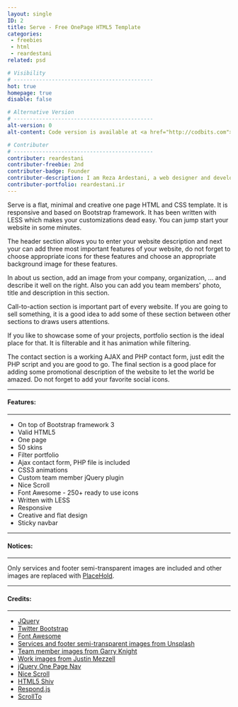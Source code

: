 ```yaml
---
layout: single
ID: 2
title: Serve - Free OnePage HTML5 Template
categories: 
 - freebies 
 - html
 - reardestani
related: psd

# Visibility
# --------------------------------------------
hot: true
homepage: true
disable: false

# Alternative Version
# --------------------------------------------
alt-version: 0
alt-content: Code version is available at <a href="http://codbits.com">CodeBits</a>

# Contributer
# --------------------------------------------
contributer: reardestani
contributer-freebie: 2nd
contributer-badge: Founder
contributer-description: I am Reza Ardestani, a web designer and developer
contributer-portfolio: reardestani.ir
---
```

Serve is a flat, minimal and creative one page HTML and CSS template. It is responsive and based on Bootstrap framework. It has been written with LESS which makes your customizations dead easy. You can jump start your website in some minutes. 

The header section allows you to enter your website description and next your can add three most important features of your website, do not forget to choose appropriate icons for these features and choose an appropriate background image for these features.

In about us section, add an image from your company, organization, ... and describe it well on the right. Also you can add you team members' photo, title and description in this section.

Call-to-action section is important part of every website. If you are going to sell something, it is a good idea to add some of these section between other sections to draws users attentions.

If you like to showcase some of your projects, portfolio section is the ideal place for that. It is filterable and it has animation while filtering. 

The contact section is a working AJAX and PHP contact form, just edit the PHP script and you are good to go. The final section is a good place for adding some promotional description of the website to let the world be amazed. Do not forget to add your favorite social icons.

---
#### Features:
---
+ On top of Bootstrap framework 3
+ Valid HTML5
+ One page
+ 50 skins
+ Filter portfolio
+ Ajax contact form, PHP file is included
+ CSS3 animations
+ Custom team member jQuery plugin
+ Nice Scroll
+ Font Awesome - 250+ ready to use icons
+ Written with LESS
+ Responsive
+ Creative and flat design
+ Sticky navbar

---
#### Notices:
---
Only services and footer semi-transparent images are included and other images are replaced with <a href="http://placehold.it/" target="_blank">PlaceHold</a>.</p>

---
#### Credits:
---
+ <a href="http://jquery.com" target="_blank">JQuery</a>
+ <a href="http://getbootstrap.com/" target="_blank">Twitter Bootstrap </a>
+ <a href="http://fortawesome.github.io/Font-Awesome" target="_blank">Font Awesome</a>
+ <a href="http://unsplash.com" target="_blank">Services and footer semi-transparent images from Unsplash</a>
+ <a href="http://www.flickr.com/photos/garryknight" target="_blank">Team member images from Garry Knight </a>
+ <a href="http://justinmezzell.com" target="_blank">Work images from Justin Mezzell</a>
+ <a href="http://github.com/davist11/jQuery-One-Page-Nav" target="_blank">jQuery One Page Nav</a>
+ <a href="http://areaaperta.com/nicescroll" target="_blank">Nice Scroll</a>
+ <a href="https://github.com/aFarkas/html5shiv" target="_blank">HTML5 Shiv</a>
+ <a href="https://github.com/scottjehl/Respond" target="_blank">Respond.js</a>
+ <a href="http://flesler.blogspot.com" target="_blank">ScrollTo</a>
<br></br>
